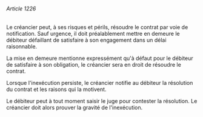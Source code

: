 ###### Article 1226

Le créancier peut, à ses risques et périls, résoudre le contrat par voie de notification. Sauf urgence, il doit préalablement mettre en demeure le débiteur défaillant de satisfaire à son engagement dans un délai raisonnable.

La mise en demeure mentionne expressément qu'à défaut pour le débiteur de satisfaire à son obligation, le créancier sera en droit de résoudre le contrat.

Lorsque l'inexécution persiste, le créancier notifie au débiteur la résolution du contrat et les raisons qui la motivent.

Le débiteur peut à tout moment saisir le juge pour contester la résolution. Le créancier doit alors prouver la gravité de l'inexécution.

